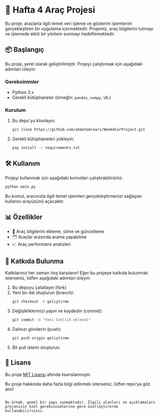 
# 🚗 Hafta 4 Araç Projesi

Bu proje, araçlarla ilgili temel veri işleme ve gösterim işlemlerini gerçekleştiren bir uygulama içermektedir. Projemiz, araç bilgilerini tutmayı ve işlemede etkili bir yöntem sunmayı hedeflemektedir.

## 📦 Başlangıç

Bu proje, yerel olarak geliştirilmiştir. Projeyi çalıştırmak için aşağıdaki adımları izleyin:

### Gereksinimler

- Python 3.x
- Gerekli kütüphaneler (örneğin: `pandas`, `numpy`, vb.)

### Kurulum

1. Bu depo'yu klonlayın:
   ```bash
   git clone https://github.com/ahmetemreari/Week4CarProject.git
   ```

2. Gerekli kütüphaneleri yükleyin:
   ```bash
   pip install -r requirements.txt
   ```

## 🛠️ Kullanım

Projeyi kullanmak için aşağıdaki komutları çalıştırabilirsiniz:

```bash
python main.py
```

Bu komut, aracınızla ilgili temel işlemleri gerçekleştirmenizi sağlayan kullanıcı arayüzünü açacaktır.

## 📊 Özellikler

- 🚗 Araç bilgilerini ekleme, silme ve güncelleme
- 🗂️ Araçlar arasında arama yapabilme
- 📈 Araç performans analizleri

## 💬 Katkıda Bulunma

Katkılarınız her zaman hoş karşılanır! Eğer bu projeye katkıda bulunmak isterseniz, lütfen aşağıdaki adımları izleyin:

1. Bu depoyu çatallayın (fork)
2. Yeni bir dal oluşturun (branch):
   ```bash
   git checkout -b geliştirme
   ```
3. Değişikliklerinizi yapın ve kaydedin (commit):
   ```bash
   git commit -m "Yeni özellik eklendi"
   ```
4. Dalınızı gönderin (push):
   ```bash
   git push origin geliştirme
   ```
5. Bir pull istemi oluşturun.

## 📜 Lisans

Bu proje [MIT Lisansı](LICENSE) altında lisanslanmıştır.



Bu proje hakkında daha fazla bilgi edinmek isterseniz, lütfen repo'ya göz atın!

```

Bu örnek, genel bir yapı sunmaktadır. İlgili alanları ve açıklamaları projenizin özel gereksinimlerine göre özelleştirerek kullanabilirsiniz.
